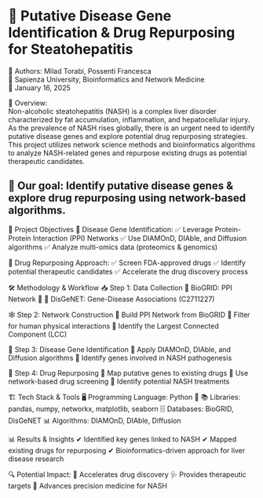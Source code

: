 # 🧬 Putative Disease Gene Identification & Drug Repurposing for Steatohepatitis
👥 Authors: Milad Torabi, Possenti Francesca  
🔹 Sapienza University, Bioinformatics and Network Medicine  
📅 January 16, 2025    

📝 Overview:  
Non-alcoholic steatohepatitis (NASH) is a complex liver disorder characterized by fat accumulation, inflammation, and hepatocellular injury. As the prevalence of NASH rises globally, there is an urgent need to identify putative disease genes and explore potential drug repurposing strategies. This project utilizes network science methods and bioinformatics algorithms to analyze NASH-related genes and repurpose existing drugs as potential therapeutic candidates.

## 🚀 Our goal: Identify putative disease genes & explore drug repurposing using network-based algorithms.

🎯 Project Objectives
🔬 Disease Gene Identification:
✅ Leverage Protein-Protein Interaction (PPI) Networks
✅ Use DIAMOnD, DIAble, and Diffusion algorithms
✅ Analyze multi-omics data (proteomics & genomics)

💊 Drug Repurposing Approach:
✅ Screen FDA-approved drugs
✅ Identify potential therapeutic candidates
✅ Accelerate the drug discovery process

🛠 Methodology & Workflow
📥 Step 1: Data Collection
📌 BioGRID: PPI Network 🧬
📌 DisGeNET: Gene-Disease Associations (C2711227)

🕸 Step 2: Network Construction
📌 Build PPI Network from BioGRID
📌 Filter for human physical interactions
📌 Identify the Largest Connected Component (LCC)

🧪 Step 3: Disease Gene Identification
📌 Apply DIAMOnD, DIAble, and Diffusion algorithms
📌 Identify genes involved in NASH pathogenesis

💊 Step 4: Drug Repurposing
📌 Map putative genes to existing drugs
📌 Use network-based drug screening
📌 Identify potential NASH treatments

🏗 Tech Stack & Tools
🖥 Programming Language: Python 🐍
📚 Libraries: pandas, numpy, networkx, matplotlib, seaborn
🗄 Databases: BioGRID, DisGeNET
📊 Algorithms: DIAMOnD, DIAble, Diffusion

📊 Results & Insights
✔ Identified key genes linked to NASH
✔ Mapped existing drugs for repurposing
✔ Bioinformatics-driven approach for liver disease research

🔍 Potential Impact:
🚀 Accelerates drug discovery
🩺 Provides therapeutic targets
🔬 Advances precision medicine for NASH

